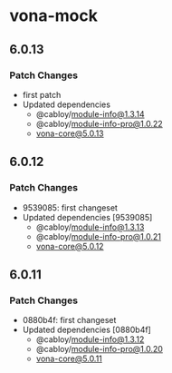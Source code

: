 # vona-mock

## 6.0.13

### Patch Changes

- first patch
- Updated dependencies
  - @cabloy/module-info@1.3.14
  - @cabloy/module-info-pro@1.0.22
  - vona-core@5.0.13

## 6.0.12

### Patch Changes

- 9539085: first changeset
- Updated dependencies [9539085]
  - @cabloy/module-info@1.3.13
  - @cabloy/module-info-pro@1.0.21
  - vona-core@5.0.12

## 6.0.11

### Patch Changes

- 0880b4f: first changeset
- Updated dependencies [0880b4f]
  - @cabloy/module-info@1.3.12
  - @cabloy/module-info-pro@1.0.20
  - vona-core@5.0.11
